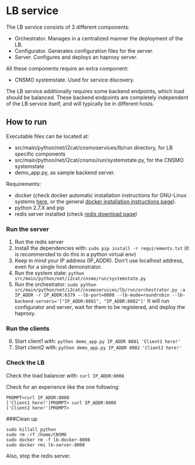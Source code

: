 # LB service

The LB service consists of 3 different components:
* Orchestrator. Manages in a centralized manner the deployment of the LB.
* Configurator. Generates configuration files for the server.
* Server. Configures and deploys an haproxy server.

All these components require an extra component:
* CNSMO systemstate. Used for service discovery.

The LB service additionally requires some backend endpoints, which load should be balanced.
These backend endpoints are completely independent of the LB service itself, and will typically be in different
hosts. 

## How to run

Executable files can be located at:
* src/main/python/net/i2cat/cnsmoservices/lb/run directory, for LB specific components
* src/main/python/net/i2cat/cnsmo/run/systemstate.py, for the CNSMO systemstate
* demo_app.py, as sample backend server.

Requirements:
* docker (check docker automatic installation instructions for GNU-Linux systems [here](https://docs.docker.com/engine/getstarted/linux_install_help/), or the general [docker installation instructions page](https://docs.docker.com/engine/installation/)).
* python 2.7.X and pip
* redis server installed (check [redis download page](https://redis.io/download))


### Run the server
1. Run the redis server
2. Install the dependencies with: ```sudo pip install -r requirements.txt```
(it is recommended to do this in a python virtual env)
3. Keep in mind your IP address (IP_ADDR). Don't use localhost address, even for a single host demonstrator.
4. Run the system state: ```python src/main/python/net/i2cat/cnsmo/run/systemstate.py```
5. Run the orchestrator: ```sudo python src/main/python/net/i2cat/cnsmoservices/lb/run/orchestrator.py -a IP_ADDR -r IP_ADDR:6379 --lb-port=8008 --lb-mode=roundrobin --lb-backend-servers='["IP_ADDR:8081", "IP_ADDR:8082"]'```
It will run configurator and server, wait for them to be registered, and deploy the haproxy.

### Run the clients

6. Start client1 with: ```python demo_app.py IP_ADDR 8081 'Client1 here!'```
7. Start client2 with: ```python demo_app.py IP_ADDR 8082 'Client2 here!'```


### Check the LB
Check the load balancer with: ```curl IP_ADDR:8008```

Check for an experience like the one following:
```
PROMPT>curl IP_ADDR:8008
['Client1 here!']PROMPT> curl IP_ADDR:8008
['Client2 here!']PROMPT> 
```

###Clean up
```
sudo killall python
sudo rm -rf /home/CNSMO
sudo docker rm -f lb-docker-8008
sudo docker rmi lb-server-8008
```
Also, stop the redis server.

